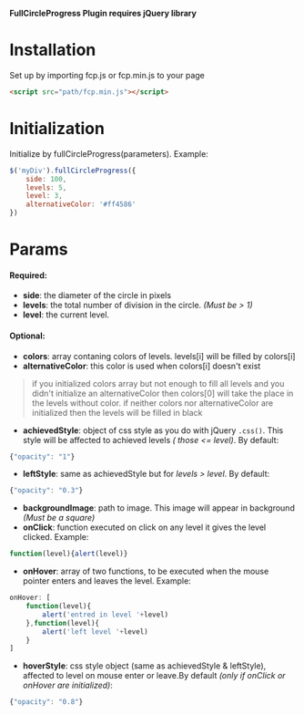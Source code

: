 **FullCircleProgress Plugin requires jQuery library**
# Installation
Set up by importing fcp.js or fcp.min.js to your page
```html
<script src="path/fcp.min.js"></script>
```
# Initialization
Initialize by fullCircleProgress(parameters). Example:
```javascript
$('myDiv').fullCircleProgress({
    side: 100,
    levels: 5,
    level: 3,
    alternativeColor: '#ff4586'
})
```
# Params
#### Required:
- **side**: the diameter of the circle in pixels
- **levels**: the total number of division in the circle. *(Must be > 1)*
- **level**: the current level.

#### Optional:
- **colors**: array contaning colors of levels. levels[i] will be filled by colors[i]
- **alternativeColor**: this color is used when colors[i] doesn't exist

> if you initialized colors array but not enough to fill all levels and you didn't initialize an alternativeColor then colors[0] will take the place in the levels without color.
if neither colors nor alternativeColor are initialized then the levels will be filled in black

- **achievedStyle**: object of css style as you do with jQuery `.css()`. This style will be affected to achieved levels *( those <= level)*. By default:
```javascript
{"opacity": "1"}
```
- **leftStyle**: same as achievedStyle but for *levels > level*. By default:
```javascript
{"opacity": "0.3"}
```
- **backgroundImage**: path to image. This image will appear in background *(Must be a square)*
- **onClick**: function executed on click on any level it gives the level clicked. Example:
```javascript
function(level){alert(level)}
```
- **onHover**: array of two functions, to be executed when the mouse pointer enters and leaves the level. Example:
```javascript
onHover: [
    function(level){
        alert('entred in level '+level)
    },function(level){
        alert('left level '+level)
    }
]
```
- **hoverStyle**: css style object (same as achievedStyle & leftStyle), affected to level on mouse enter or leave.By default *(only if onClick or onHover are initialized)*:
```javascript
{"opacity": "0.8"}
```
